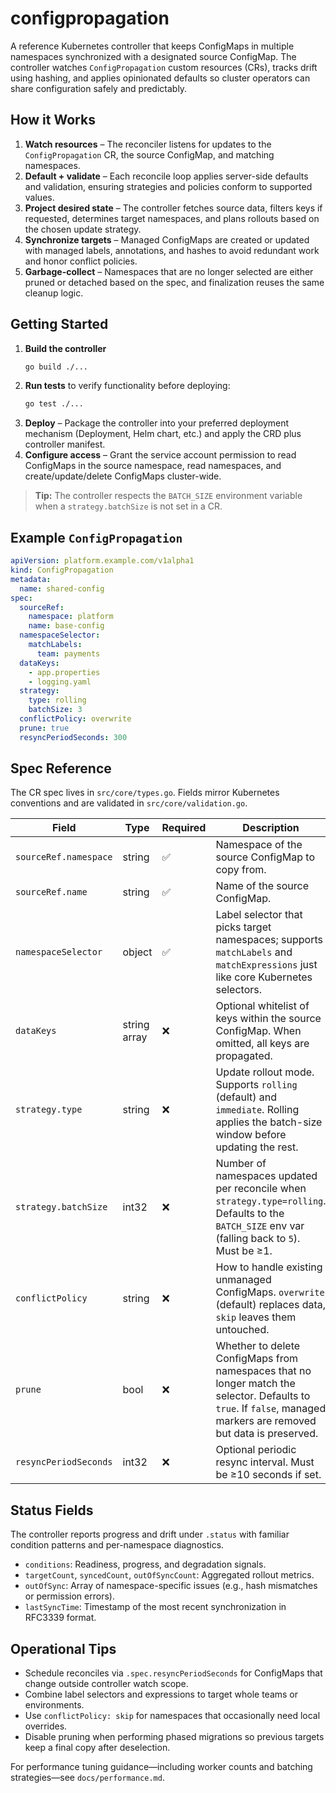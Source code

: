 # configpropagation

A reference Kubernetes controller that keeps ConfigMaps in multiple namespaces synchronized with a designated source ConfigMap. The controller watches `ConfigPropagation` custom resources (CRs), tracks drift using hashing, and applies opinionated defaults so cluster operators can share configuration safely and predictably.

## How it Works
1. **Watch resources** – The reconciler listens for updates to the `ConfigPropagation` CR, the source ConfigMap, and matching namespaces.
2. **Default + validate** – Each reconcile loop applies server-side defaults and validation, ensuring strategies and policies conform to supported values.
3. **Project desired state** – The controller fetches source data, filters keys if requested, determines target namespaces, and plans rollouts based on the chosen update strategy.
4. **Synchronize targets** – Managed ConfigMaps are created or updated with managed labels, annotations, and hashes to avoid redundant work and honor conflict policies.
5. **Garbage-collect** – Namespaces that are no longer selected are either pruned or detached based on the spec, and finalization reuses the same cleanup logic.

## Getting Started
1. **Build the controller**
   ```bash
   go build ./...
   ```
2. **Run tests** to verify functionality before deploying:
   ```bash
   go test ./...
   ```
3. **Deploy** – Package the controller into your preferred deployment mechanism (Deployment, Helm chart, etc.) and apply the CRD plus controller manifest.
4. **Configure access** – Grant the service account permission to read ConfigMaps in the source namespace, read namespaces, and create/update/delete ConfigMaps cluster-wide.

> **Tip:** The controller respects the `BATCH_SIZE` environment variable when a `strategy.batchSize` is not set in a CR.

## Example `ConfigPropagation`
```yaml
apiVersion: platform.example.com/v1alpha1
kind: ConfigPropagation
metadata:
  name: shared-config
spec:
  sourceRef:
    namespace: platform
    name: base-config
  namespaceSelector:
    matchLabels:
      team: payments
  dataKeys:
    - app.properties
    - logging.yaml
  strategy:
    type: rolling
    batchSize: 3
  conflictPolicy: overwrite
  prune: true
  resyncPeriodSeconds: 300
```

## Spec Reference
The CR spec lives in `src/core/types.go`. Fields mirror Kubernetes conventions and are validated in `src/core/validation.go`.

| Field | Type | Required | Description |
| --- | --- | --- | --- |
| `sourceRef.namespace` | string | ✅ | Namespace of the source ConfigMap to copy from. |
| `sourceRef.name` | string | ✅ | Name of the source ConfigMap. |
| `namespaceSelector` | object | ✅ | Label selector that picks target namespaces; supports `matchLabels` and `matchExpressions` just like core Kubernetes selectors. |
| `dataKeys` | string array | ❌ | Optional whitelist of keys within the source ConfigMap. When omitted, all keys are propagated. |
| `strategy.type` | string | ❌ | Update rollout mode. Supports `rolling` (default) and `immediate`. Rolling applies the batch-size window before updating the rest. |
| `strategy.batchSize` | int32 | ❌ | Number of namespaces updated per reconcile when `strategy.type=rolling`. Defaults to the `BATCH_SIZE` env var (falling back to `5`). Must be ≥1. |
| `conflictPolicy` | string | ❌ | How to handle existing unmanaged ConfigMaps. `overwrite` (default) replaces data, `skip` leaves them untouched. |
| `prune` | bool | ❌ | Whether to delete ConfigMaps from namespaces that no longer match the selector. Defaults to `true`. If `false`, managed markers are removed but data is preserved. |
| `resyncPeriodSeconds` | int32 | ❌ | Optional periodic resync interval. Must be ≥10 seconds if set. |

## Status Fields
The controller reports progress and drift under `.status` with familiar condition patterns and per-namespace diagnostics.

- `conditions`: Readiness, progress, and degradation signals.
- `targetCount`, `syncedCount`, `outOfSyncCount`: Aggregated rollout metrics.
- `outOfSync`: Array of namespace-specific issues (e.g., hash mismatches or permission errors).
- `lastSyncTime`: Timestamp of the most recent synchronization in RFC3339 format.

## Operational Tips
- Schedule reconciles via `.spec.resyncPeriodSeconds` for ConfigMaps that change outside controller watch scope.
- Combine label selectors and expressions to target whole teams or environments.
- Use `conflictPolicy: skip` for namespaces that occasionally need local overrides.
- Disable pruning when performing phased migrations so previous targets keep a final copy after deselection.

For performance tuning guidance—including worker counts and batching strategies—see `docs/performance.md`.
